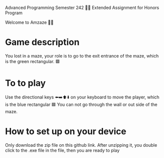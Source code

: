 Advanced Programming Semester 242 🧑‍💻
Extended Assignment for Honors Program

Welcome to Amzaze 🙋‍♂️
# Game description
You lost in a maze, your role is to go to the exit entrance of the maze, which is the green rectangular. 🟩

# To to play
Use the directional keys ⬅️➡️⬆️⬇️ on your keyboard to move the player, which is the blue rectangular 🟦
You can not go through the wall or out side of the maze.
 
# How to set up on your device
Only download the zip file on this github link. After unzipping it, you double click to the .exe file in the file, then you are ready to play
